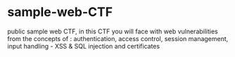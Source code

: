 # sample-web-CTF
public sample web CTF, in this CTF you will face with web vulnerabilities from the concepts of : authentication, access control, session management,  input handling - XSS &amp; SQL injection and certificates
